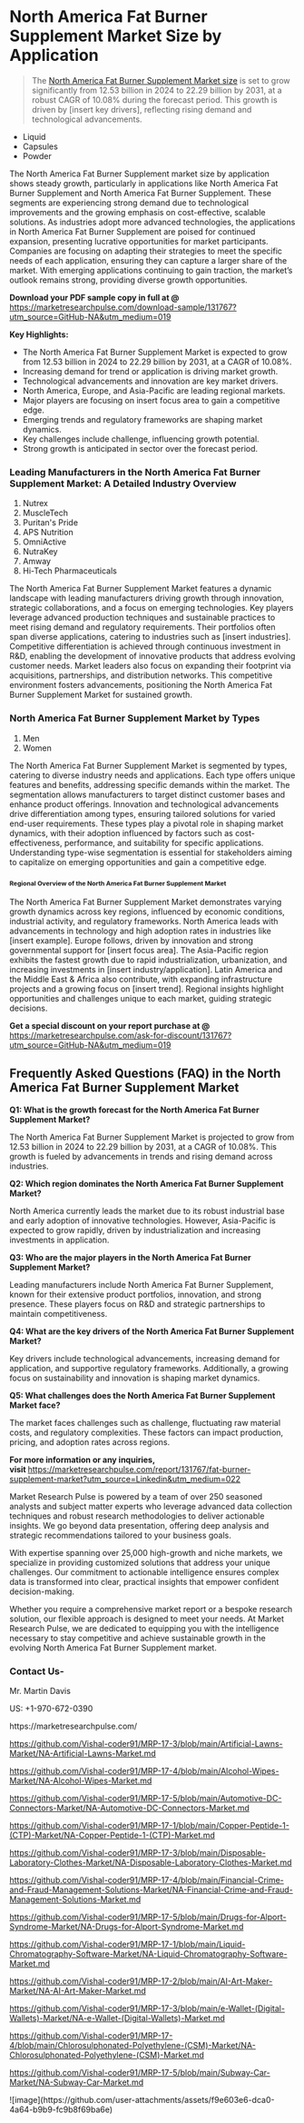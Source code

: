 <h1>North America Fat Burner Supplement Market&nbsp;Size by Application</h1><blockquote><p>The <a href="https://marketresearchpulse.com/download-sample/131767?utm_source=GitHub-NA&amp;utm_medium=019">North America Fat Burner Supplement Market size</a> is set to grow significantly from 12.53 billion in 2024 to 22.29 billion by 2031, at a robust CAGR of 10.08% during the forecast period. This growth is driven by [insert key drivers], reflecting rising demand and technological advancements.</p></blockquote><ul><li>Liquid<li> Capsules<li> Powder</li></ul><p>The North America Fat Burner Supplement market size by application shows steady growth, particularly in applications like North America Fat Burner Supplement and North America Fat Burner Supplement. These segments are experiencing strong demand due to technological improvements and the growing emphasis on cost-effective, scalable solutions. As industries adopt more advanced technologies, the applications in North America Fat Burner Supplement are poised for continued expansion, presenting lucrative opportunities for market participants. Companies are focusing on adapting their strategies to meet the specific needs of each application, ensuring they can capture a larger share of the market. With emerging applications continuing to gain traction, the market’s outlook remains strong, providing diverse growth opportunities.</p><p><strong>Download your PDF sample copy in full at @ </strong><a href="https://marketresearchpulse.com/download-sample/131767?utm_source=GitHub-NA&amp;utm_medium=019">https://marketresearchpulse.com/download-sample/131767?utm_source=GitHub-NA&amp;utm_medium=019</a></p><p><strong>Key Highlights: </strong></p><ul><li>The North America Fat Burner Supplement Market is expected to grow from 12.53 billion in 2024 to 22.29 billion by 2031, at a CAGR of 10.08%.</li><li>Increasing demand for trend or application is driving market growth.</li><li>Technological advancements and innovation are key market drivers.</li><li>North America, Europe, and Asia-Pacific are leading regional markets.</li><li>Major players are focusing on insert focus area to gain a competitive edge.</li><li>Emerging trends and regulatory frameworks are shaping market dynamics.</li><li>Key challenges include challenge, influencing growth potential.</li><li>Strong growth is anticipated in sector over the forecast period.</li></ul><h3>Leading Manufacturers in the North America Fat Burner Supplement Market: A Detailed Industry Overview</h3><ol><li>Nutrex</li><li>MuscleTech</li><li>Puritan's Pride</li><li>APS Nutrition</li><li>OmniActive</li><li>NutraKey</li><li>Amway</li><li>Hi-Tech Pharmaceuticals</li></ol><div class="flex max-w-full flex-col flex-grow"><div class="min-h-8 text-message flex w-full flex-col items-end gap-2 whitespace-normal break-words [.text-message+&amp;]:mt-5" dir="auto" data-message-author-role="assistant" data-message-id="fd8432e4-4910-450d-b182-61b7bfb0a01f" data-message-model-slug="gpt-4o"><div class="flex w-full flex-col gap-1 empty:hidden first:pt-[3px]"><div class="markdown prose w-full break-words dark:prose-invert light"><p>The North America Fat Burner Supplement Market features a dynamic landscape with leading manufacturers driving growth through innovation, strategic collaborations, and a focus on emerging technologies. Key players leverage advanced production techniques and sustainable practices to meet rising demand and regulatory requirements. Their portfolios often span diverse applications, catering to industries such as [insert industries]. Competitive differentiation is achieved through continuous investment in R&amp;D, enabling the development of innovative products that address evolving customer needs. Market leaders also focus on expanding their footprint via acquisitions, partnerships, and distribution networks. This competitive environment fosters advancements, positioning the North America Fat Burner Supplement Market for sustained growth.</p></div></div></div></div><h3>North America Fat Burner Supplement Market by Types</h3><ol><li>Men<li> Women</li></ol><div class="flex max-w-full flex-col flex-grow"><div class="min-h-8 text-message flex w-full flex-col items-end gap-2 whitespace-normal break-words [.text-message+&amp;]:mt-5" dir="auto" data-message-author-role="assistant" data-message-id="084470be-0bb7-4664-bddf-5156b4f41249" data-message-model-slug="gpt-4o-mini"><div class="flex w-full flex-col gap-1 empty:hidden first:pt-[3px]"><div class="markdown prose w-full break-words dark:prose-invert light"><p>The North America Fat Burner Supplement Market is segmented by types, catering to diverse industry needs and applications. Each type offers unique features and benefits, addressing specific demands within the market. The segmentation allows manufacturers to target distinct customer bases and enhance product offerings. Innovation and technological advancements drive differentiation among types, ensuring tailored solutions for varied end-user requirements. These types play a pivotal role in shaping market dynamics, with their adoption influenced by factors such as cost-effectiveness, performance, and suitability for specific applications. Understanding type-wise segmentation is essential for stakeholders aiming to capitalize on emerging opportunities and gain a competitive edge.</p></div></div></div></div><h3><span style="font-size: 11px;">Regional Overview of the North America Fat Burner Supplement Market</span></h3><div class="flex max-w-full flex-col flex-grow"><div class="min-h-8 text-message flex w-full flex-col items-end gap-2 whitespace-normal break-words [.text-message+&amp;]:mt-5" dir="auto" data-message-author-role="assistant" data-message-id="e9038762-ce64-4e30-91c9-9bd413514231" data-message-model-slug="gpt-4o-mini"><div class="flex w-full flex-col gap-1 empty:hidden first:pt-[3px]"><div class="markdown prose w-full break-words dark:prose-invert light"><p>The North America Fat Burner Supplement Market demonstrates varying growth dynamics across key regions, influenced by economic conditions, industrial activity, and regulatory frameworks. North America leads with advancements in technology and high adoption rates in industries like [insert example]. Europe follows, driven by innovation and strong governmental support for [insert focus area]. The Asia-Pacific region exhibits the fastest growth due to rapid industrialization, urbanization, and increasing investments in [insert industry/application]. Latin America and the Middle East &amp; Africa also contribute, with expanding infrastructure projects and a growing focus on [insert trend]. Regional insights highlight opportunities and challenges unique to each market, guiding strategic decisions.</p></div></div></div></div><p><strong>Get a special discount on your report purchase at @ </strong><a href="https://marketresearchpulse.com/ask-for-discount/131767?utm_source=GitHub-NA&amp;utm_medium=019">https://marketresearchpulse.com/ask-for-discount/131767?utm_source=GitHub-NA&amp;utm_medium=019</a></p><h2>Frequently Asked Questions (FAQ) in the North America Fat Burner Supplement Market</h2><p><strong>Q1: What is the growth forecast for the North America Fat Burner Supplement Market?</strong></p><p>The North America Fat Burner Supplement Market is projected to grow from 12.53 billion in 2024 to 22.29 billion by 2031, at a CAGR of 10.08%. This growth is fueled by advancements in trends and rising demand across industries.</p><p><strong>Q2: Which region dominates the North America Fat Burner Supplement Market?</strong></p><p>North America currently leads the market due to its robust industrial base and early adoption of innovative technologies. However, Asia-Pacific is expected to grow rapidly, driven by industrialization and increasing investments in application.</p><p><strong>Q3: Who are the major players in the North America Fat Burner Supplement Market?</strong></p><p>Leading manufacturers include North America Fat Burner Supplement, known for their extensive product portfolios, innovation, and strong presence. These players focus on R&amp;D and strategic partnerships to maintain competitiveness.</p><p><strong>Q4: What are the key drivers of the North America Fat Burner Supplement Market?</strong></p><p>Key drivers include technological advancements, increasing demand for application, and supportive regulatory frameworks. Additionally, a growing focus on sustainability and innovation is shaping market dynamics.</p><p><strong>Q5: What challenges does the North America Fat Burner Supplement Market face?</strong></p><p>The market faces challenges such as challenge, fluctuating raw material costs, and regulatory complexities. These factors can impact production, pricing, and adoption rates across regions.</p><p><strong>For more information or any inquiries, visit&nbsp;</strong><a href="https://marketresearchpulse.com/report/131767/fat-burner-supplement-market?utm_source=Linkedin&utm_medium=022">https://marketresearchpulse.com/report/131767/fat-burner-supplement-market?utm_source=Linkedin&utm_medium=022</a></p><p>Market Research Pulse is powered by a team of over 250 seasoned analysts and subject matter experts who leverage advanced data collection techniques and robust research methodologies to deliver actionable insights. We go beyond data presentation, offering deep analysis and strategic recommendations tailored to your business goals.</p><p>With expertise spanning over 25,000 high-growth and niche markets, we specialize in providing customized solutions that address your unique challenges. Our commitment to actionable intelligence ensures complex data is transformed into clear, practical insights that empower confident decision-making.</p><p>Whether you require a comprehensive market report or a bespoke research solution, our flexible approach is designed to meet your needs. At Market Research Pulse, we are dedicated to equipping you with the intelligence necessary to stay competitive and achieve sustainable growth in the evolving North America Fat Burner Supplement market.</p><h3><strong>Contact Us-</strong></h3><p>Mr. Martin Davis</p><p>US: +1-970-672-0390</p><p>https://marketresearchpulse.com/</p><p><a href="https://github.com/Vishal-coder91/MRP-17-3/blob/main/Artificial-Lawns-Market/NA-Artificial-Lawns-Market.md">https://github.com/Vishal-coder91/MRP-17-3/blob/main/Artificial-Lawns-Market/NA-Artificial-Lawns-Market.md</a></p><p><a href="https://github.com/Vishal-coder91/MRP-17-4/blob/main/Alcohol-Wipes-Market/NA-Alcohol-Wipes-Market.md">https://github.com/Vishal-coder91/MRP-17-4/blob/main/Alcohol-Wipes-Market/NA-Alcohol-Wipes-Market.md</a></p><p><a href="https://github.com/Vishal-coder91/MRP-17-5/blob/main/Automotive-DC-Connectors-Market/NA-Automotive-DC-Connectors-Market.md">https://github.com/Vishal-coder91/MRP-17-5/blob/main/Automotive-DC-Connectors-Market/NA-Automotive-DC-Connectors-Market.md</a></p><p><a href="https://github.com/Vishal-coder91/MRP-17-1/blob/main/Copper-Peptide-1-(CTP)-Market/NA-Copper-Peptide-1-(CTP)-Market.md">https://github.com/Vishal-coder91/MRP-17-1/blob/main/Copper-Peptide-1-(CTP)-Market/NA-Copper-Peptide-1-(CTP)-Market.md</a></p><p><a href="https://github.com/Vishal-coder91/MRP-17-3/blob/main/Disposable-Laboratory-Clothes-Market/NA-Disposable-Laboratory-Clothes-Market.md">https://github.com/Vishal-coder91/MRP-17-3/blob/main/Disposable-Laboratory-Clothes-Market/NA-Disposable-Laboratory-Clothes-Market.md</a></p><p><a href="https://github.com/Vishal-coder91/MRP-17-4/blob/main/Financial-Crime-and-Fraud-Management-Solutions-Market/NA-Financial-Crime-and-Fraud-Management-Solutions-Market.md">https://github.com/Vishal-coder91/MRP-17-4/blob/main/Financial-Crime-and-Fraud-Management-Solutions-Market/NA-Financial-Crime-and-Fraud-Management-Solutions-Market.md</a></p><p><a href="https://github.com/Vishal-coder91/MRP-17-5/blob/main/Drugs-for-Alport-Syndrome-Market/NA-Drugs-for-Alport-Syndrome-Market.md">https://github.com/Vishal-coder91/MRP-17-5/blob/main/Drugs-for-Alport-Syndrome-Market/NA-Drugs-for-Alport-Syndrome-Market.md</a></p><p><a href="https://github.com/Vishal-coder91/MRP-17-1/blob/main/Liquid-Chromatography-Software-Market/NA-Liquid-Chromatography-Software-Market.md">https://github.com/Vishal-coder91/MRP-17-1/blob/main/Liquid-Chromatography-Software-Market/NA-Liquid-Chromatography-Software-Market.md</a></p><p><a href="https://github.com/Vishal-coder91/MRP-17-2/blob/main/AI-Art-Maker-Market/NA-AI-Art-Maker-Market.md">https://github.com/Vishal-coder91/MRP-17-2/blob/main/AI-Art-Maker-Market/NA-AI-Art-Maker-Market.md</a></p><p><a href="https://github.com/Vishal-coder91/MRP-17-3/blob/main/e-Wallet-(Digital-Wallets)-Market/NA-e-Wallet-(Digital-Wallets)-Market.md">https://github.com/Vishal-coder91/MRP-17-3/blob/main/e-Wallet-(Digital-Wallets)-Market/NA-e-Wallet-(Digital-Wallets)-Market.md</a></p><p><a href="https://github.com/Vishal-coder91/MRP-17-4/blob/main/Chlorosulphonated-Polyethylene-(CSM)-Market/NA-Chlorosulphonated-Polyethylene-(CSM)-Market.md">https://github.com/Vishal-coder91/MRP-17-4/blob/main/Chlorosulphonated-Polyethylene-(CSM)-Market/NA-Chlorosulphonated-Polyethylene-(CSM)-Market.md</a></p><p><a href="https://github.com/Vishal-coder91/MRP-17-5/blob/main/Subway-Car-Market/NA-Subway-Car-Market.md">https://github.com/Vishal-coder91/MRP-17-5/blob/main/Subway-Car-Market/NA-Subway-Car-Market.md</a></p>
![image](https://github.com/user-attachments/assets/f9e603e6-dca0-4a64-b9b9-fc9b8f69ba6e)
